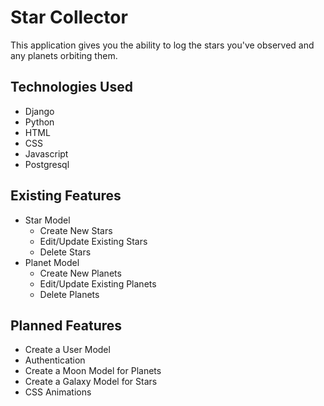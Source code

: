 <h1>Star Collector</h1>
This application gives you the ability to log the stars you've observed and any planets orbiting them.

<h2>Technologies Used</h2>

  - Django
  - Python
  - HTML
  - CSS
  - Javascript
  - Postgresql


<h2>Existing Features</h2>

- Star Model
  - Create New Stars
  - Edit/Update Existing Stars
  - Delete Stars
- Planet Model
  - Create New Planets
  - Edit/Update Existing Planets
  - Delete Planets

<h2>Planned Features</h2>

- Create a User Model
- Authentication
- Create a Moon Model for Planets
- Create a Galaxy Model for Stars
- CSS Animations
